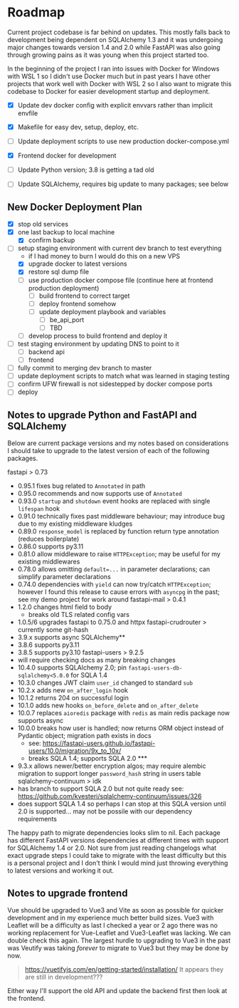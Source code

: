 # Roadmap

Current project codebase is far behind on updates.
This mostly falls back to development being dependent on SQLAlchemy 1.3 and it was undergoing major changes towards version 1.4 and 2.0 while FastAPI was also going through growing pains as it was young when this project started too.

In the beginning of the project I ran into issues with Docker for Windows with WSL 1 so I didn't use Docker much but in past years I have other projects that work well with Docker with WSL 2 so I also want to migrate this codebase to Docker for easier development startup and deployment.

- [x] Update dev docker config with explicit envvars rather than implicit envfile
- [x] Makefile for easy dev, setup, deploy, etc.
- [ ] Update deployment scripts to use new production docker-compose.yml

- [x] Frontend docker for development
- [ ] Update Python version; 3.8 is getting a tad old
- [ ] Update SQLAlchemy, requires big update to many packages; see below


## New Docker Deployment Plan

- [x] stop old services
- [x] one last backup to local machine
  - [x] confirm backup
- [ ] setup staging environment with current dev branch to test everything
  - if I had money to burn I would do this on a new VPS
  - [x] upgrade docker to latest versions
  - [x] restore sql dump file
  - [ ] use production docker compose file (continue here at frontend production deployment)
    - [ ] build frontend to correct target
    - [ ] deploy frontend somehow
    - [ ] update deployment playbook and variables
      - [ ] be_api_port
      - [ ] TBD
  - [ ] develop process to build frontend and deploy it
- [ ] test staging environment by updating DNS to point to it
  - [ ] backend api
  - [ ] frontend
- [ ] fully commit to merging dev branch to master
- [ ] update deployment scripts to match what was learned in staging testing
- [ ] confirm UFW firewall is not sidestepped by docker compose ports
- [ ] deploy

## Notes to upgrade Python and FastAPI and SQLAlchemy

Below are current package versions and my notes based on considerations I should take to upgrade to the latest version of each of the following packages.

fastapi > 0.73
 - 0.95.1 fixes bug related to `Annotated` in path
 - 0.95.0 recommends and now supports use of `Annotated`
 - 0.93.0 `startup` and `shutdown` event hooks are replaced with single `lifespan` hook
 - 0.91.0 technically fixes past middleware behaviour; may introduce bug due to my existing middleware kludges 
 - 0.89.0 `response_model` is replaced by function return type annotation (reduces boilerplate)
 - 0.86.0 supports py3.11
 - 0.81.0 allow middleware to raise `HTTPException`; may be useful for my existing middlewares
 - 0.78.0 allows omitting `default=...` in parameter declarations; can simplify parameter declarations
 - 0.74.0 dependencies with `yield` can now try/catch `HTTPException`; however I found this release to cause errors with `asyncpg` in the past; see my demo project for work around
fastapi-mail > 0.4.1
 - 1.2.0 changes html field to body
   - breaks old TLS related config vars
 - 1.0.5/6 upgrades fastapi to 0.75.0 and httpx
fastapi-crudrouter > currently some git-hash
 - 3.9.x supports async SQLAlchemy**
 - 3.8.6 supports py3.11
 - 3.8.5 supports py3.10
fastapi-users > 9.2.5
 - will require checking docs as many breaking changes
 - 10.4.0 supports SQLAlchemy 2.0; pin `fastapi-users-db-sqlalchemy<5.0.0` for SQLA 1.4
 - 10.3.0 changes JWT claim `user_id` changed to standard `sub`
 - 10.2.x adds new `on_after_login` hook
 - 10.1.2 returns 204 on successful login
 - 10.1.0 adds new hooks `on_before_delete` and `on_after_delete`
 - 10.0.7 replaces `aioredis` package with `redis` as main redis package now supports async
 - 10.0.0 breaks how user is handled; now returns ORM object instead of Pydantic object; migration path exists in docs
   - see: https://fastapi-users.github.io/fastapi-users/10.0/migration/9x_to_10x/
   - breaks SQLA 1.4; supports SQLA 2.0 ***
 - 9.3.x allows newer/better encryption algos; may require alembic migration to support longer `password_hash` string in users table
sqlalchemy-continuum > idk
 - has branch to support SQLA 2.0 but not quite ready see: https://github.com/kvesteri/sqlalchemy-continuum/issues/326
 - does support SQLA 1.4 so perhaps I can stop at this SQLA version until 2.0 is supported... may not be possile with our dependency requirements

The happy path to migrate dependencies looks slim to nil. Each package has different FastAPI versions dependencies at different times with support for SQLAlchemy 1.4 or 2.0.
Not sure from just reading changelogs what exact upgrade steps I could take to migrate with the least difficulty but this is a personal project and I don't think I would mind just throwing everything to latest versions and working it out.

## Notes to upgrade frontend

Vue should be upgraded to Vue3 and Vite as soon as possible for quicker development and in my experience much better build sizes.
Vue3 with Leaflet will be a difficulty as last I checked a year or 2 ago there was no working replacement for Vue-Leaflet and Vue3-Leaflet was lacking.
We can double check this again.
The largest hurdle to upgrading to Vue3 in the past was Veutify was taking *forever* to migrate to Vue3 but they may be done by now.

> https://vuetifyjs.com/en/getting-started/installation/
> It appears they are still in development???

Either way I'll support the old API and update the backend first then look at the frontend.